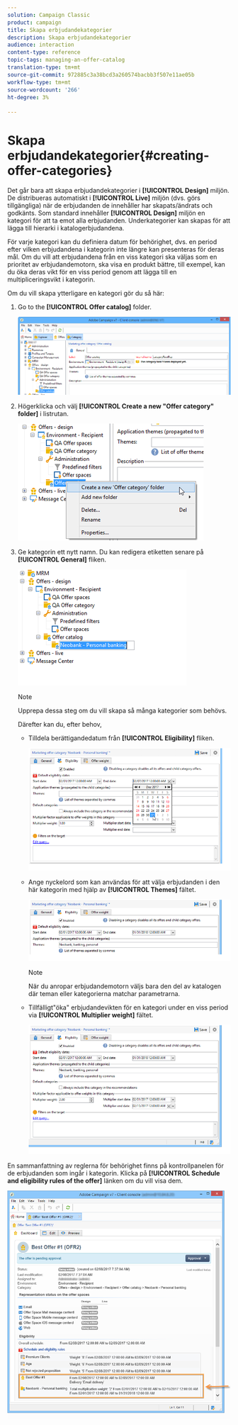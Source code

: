 ```yaml
---
solution: Campaign Classic
product: campaign
title: Skapa erbjudandekategorier
description: Skapa erbjudandekategorier
audience: interaction
content-type: reference
topic-tags: managing-an-offer-catalog
translation-type: tm+mt
source-git-commit: 972885c3a38bcd3a260574bacbb3f507e11ae05b
workflow-type: tm+mt
source-wordcount: '266'
ht-degree: 3%

---
```



# Skapa erbjudandekategorier{#creating-offer-categories}

Det går bara att skapa erbjudandekategorier i **[!UICONTROL Design]** miljön. De distribueras automatiskt i **[!UICONTROL Live]** miljön (dvs. görs tillgängliga) när de erbjudanden de innehåller har skapats/ändrats och godkänts. Som standard innehåller **[!UICONTROL Design]** miljön en kategori för att ta emot alla erbjudanden. Underkategorier kan skapas för att lägga till hierarki i katalogerbjudandena.

För varje kategori kan du definiera datum för behörighet, dvs. en period efter vilken erbjudandena i kategorin inte längre kan presenteras för deras mål. Om du vill att erbjudandena från en viss kategori ska väljas som en prioritet av erbjudandemotorn, ska visa en produkt bättre, till exempel, kan du öka deras vikt för en viss period genom att lägga till en multipliceringsvikt i kategorin.

Om du vill skapa ytterligare en kategori gör du så här:

1. Go to the **[!UICONTROL Offer catalog]** folder.

   ![](assets/offer_cat_create_001.png)

1. Högerklicka och välj **[!UICONTROL Create a new "Offer category" folder]** i listrutan.

   ![](assets/offer_cat_create_002.png)

1. Ge kategorin ett nytt namn. Du kan redigera etiketten senare på **[!UICONTROL General]** fliken.

   ![](assets/offer_cat_create_003.png)

   >[!NOTE]
   >
   >Upprepa dessa steg om du vill skapa så många kategorier som behövs.

   Därefter kan du, efter behov,

   * Tilldela berättigandedatum från **[!UICONTROL Eligibility]** fliken.

      ![](assets/offer_cat_create_004.png)

   * Ange nyckelord som kan användas för att välja erbjudanden i den här kategorin med hjälp av **[!UICONTROL Themes]** fältet.

      ![](assets/offer_cat_create_005.png)

      >[!NOTE]
      >
      >När du anropar erbjudandemotorn väljs bara den del av katalogen där teman eller kategorierna matchar parametrarna.

   * Tillfälligt&quot;öka&quot; erbjudandevikten för en kategori under en viss period via **[!UICONTROL Multiplier weight]** fältet.

      ![](assets/offer_cat_create_006.png)

En sammanfattning av reglerna för behörighet finns på kontrollpanelen för de erbjudanden som ingår i kategorin. Klicka på **[!UICONTROL Schedule and eligibility rules of the offer]** länken om du vill visa dem.

![](assets/offer_create_006.png)

